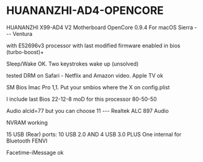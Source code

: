 # HUANANZHI-AD4-OPENCORE
HUANANZHI X99-AD4 V2 Motherboard
OpenCore 0.9.4
For macOS Sierra --- Ventura


with E52696v3 processor with last modified firmware enabled in bios (turbo-boost)+

Sleep/Wake OK. Two keystrokes wake up (unsolved)

tested DRM on Safari - Netflix and Amazon video. Apple TV ok

SM Bios Imac Pro 1,1. Put your smbios where the X on config.plist

I include last Bios 22-12-8 moD for this processor 80-50-50 

Audio alcid=77 but you can choose 11 --- Realtek ALC 897 Audio

NVRAM working

15 USB (Rear) ports: 10 USB 2.0 AND 4 USB 3.0 PLUS One internal for Bluetooth FENVI

Facetime-iMessage ok
